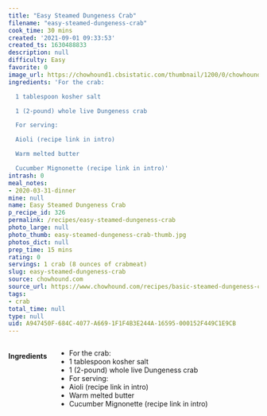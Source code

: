 ```yaml
---
title: "Easy Steamed Dungeness Crab"
filename: "easy-steamed-dungeness-crab"
cook_time: 30 mins
created: '2021-09-01 09:33:53'
created_ts: 1630488833
description: null
difficulty: Easy
favorite: 0
image_url: https://chowhound1.cbsistatic.com/thumbnail/1200/0/chowhound1.cbsistatic.com/assets/recipe_photos/30258_RecipeImage_dungeness_crab2.jpg
ingredients: 'For the crab:

  1 tablespoon kosher salt

  1 (2-pound) whole live Dungeness crab

  For serving:

  Aioli (recipe link in intro)

  Warm melted butter

  Cucumber Mignonette (recipe link in intro)'
intrash: 0
meal_notes:
- 2020-03-31-dinner
mine: null
name: Easy Steamed Dungeness Crab
p_recipe_id: 326
permalink: /recipes/easy-steamed-dungeness-crab
photo_large: null
photo_thumb: easy-steamed-dungeness-crab-thumb.jpg
photos_dict: null
prep_time: 15 mins
rating: 0
servings: 1 crab (8 ounces of crabmeat)
slug: easy-steamed-dungeness-crab
source: chowhound.com
source_url: https://www.chowhound.com/recipes/basic-steamed-dungeness-crab-30258
tags:
- crab
total_time: null
type: null
uid: A947450F-684C-4077-A669-1F1F4B3E244A-16595-000152F449C1E9CB
---
```

<div class="columns large-7 small-12" id="writeup">	</div><!-- #writeup -->
</div><!-- #row-one -->
<div class="row" id="row-two">	<div class="columns large-4 small-12" id="ingredients"><h4>Ingredients</h4><div class="box box-ingredients content"><ul>
<li>For the crab:</li>
<li>1 tablespoon kosher salt</li>
<li>1 (2-pound) whole live Dungeness crab</li>
<li>For serving:</li>
<li>Aioli (recipe link in intro)</li>
<li>Warm melted butter</li>
<li>Cucumber Mignonette (recipe link in intro)</li>
</ul>
</div>	</div>	<div class="columns large-6 small-12" id="directions">	</div>